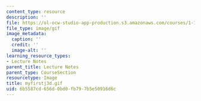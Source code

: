 ```yaml
---
content_type: resource
description: ''
file: https://ol-ocw-studio-app-production.s3.amazonaws.com/courses/1-124j-foundations-of-software-engineering-fall-2000/6b5587cd656d0bd0fb797b5e50916d6c_myfirstj3d.gif
file_type: image/gif
image_metadata:
  caption: ''
  credit: ''
  image-alt: ''
learning_resource_types:
- Lecture Notes
parent_title: Lecture Notes
parent_type: CourseSection
resourcetype: Image
title: myfirstj3d.gif
uid: 6b5587cd-656d-0bd0-fb79-7b5e50916d6c
---
```

